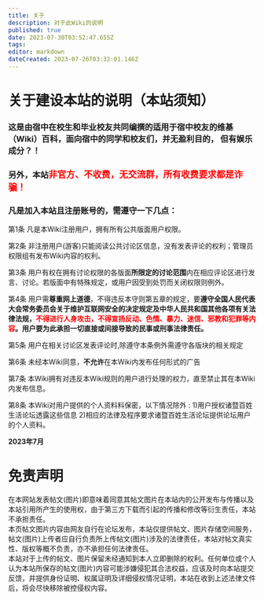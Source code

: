 ```yaml
---
title: 关于
description: 对于此Wiki的说明
published: true
date: 2023-07-30T03:52:47.655Z
tags: 
editor: markdown
dateCreated: 2023-07-26T03:32:01.146Z
---
```


# 关于建设本站的说明（本站须知）

### 这是由宿中在校生和毕业校友共同编撰的适用于宿中校友的维基（Wiki）百科，面向宿中的同学和校友们，并无盈利目的， <span class="heimu" title="你知道的太多了">但有娱乐成分？！</span>

### 另外，本站<font color=red size=4>非官方、不收费，无交流群，所有收费要求都是诈骗！</font>   
### 凡是加入本站且注册账号的，需遵守一下几点：

第1条	凡是本Wiki注册用户，拥有所有公共版面用户权限。

第2条	非注册用户(游客)只能阅读公共讨论区信息，没有发表评论的权利；管理员权限组有发布Wiki内容的权利。

第3条	用户有权在拥有讨论权限的各版面**所限定的讨论范围**内在相应评论区进行发言、讨论。若版面中有特殊规定，或用户因受到处罚而关闭权限则例外。

第4条	用户需**尊重网上道德**，不得违反本守则第五章的规定，要**遵守全国人民代表大会常务委员会关于维护互联网安全的决定规定及中华人民共和国其他各项有关法律法规，<font color='#FF0000'>不得进行人身攻击，不得宣扬反动、色情、暴力、迷信、邪教和犯罪等内容</font>。用户要为此承担一切直接或间接导致的民事或刑事法律责任。**

第5条	用户在相关讨论区发表评论时,除遵守本条例外需遵守各版块的相关规定

第6条	未经本Wiki同意，**不允许**在本Wiki内发布任何形式的广告

第7条	本Wiki拥有对违反本Wiki规则的用户进行处理的权力，直至禁止其在本Wiki内发布信息。

第8条 本Wiki对用户提供的个人资料料保密，以下情况除外 :
	1)用户授权诸暨百姓生活论坛透露这些信息
	2)相应的法律及程序要求诸暨百姓生活论坛提供论坛用户的个人资料。

**2023年7月**

# 免责声明
在本网站发表帖文(图片)即意味着同意其帖文图片在本站内的公开发布与传播以及本站引用所产生的使用权，由于第三方下载而引起的传播和修改等衍生责任，本站不承担责任。
<br>本页帖文图片内容由网友自行在论坛发布，本站仅提供帖文、图片存储空间服务，帖文(图片)上传者应自行负责所上传帖文(图片)涉及的法律责任，本站对帖文真实性、版权等概不负责，亦不承担任何法律责任。
<br>本站对于上传的帖文、图片保留未经通知到本人立即删除的权利。任何单位或个人认为本站所保存的帖文(图片)内容可能涉嫌侵犯其合法权益，应该及时向本站提交反馈，并提供身份证明、权属证明及详细侵权情况证明，本站在收到上述法律文件后，将会尽快移除被控侵权内容。



